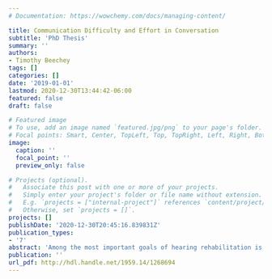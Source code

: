 ```yaml
---
# Documentation: https://wowchemy.com/docs/managing-content/

title: Communication Difficulty and Effort in Conversation
subtitle: 'PhD Thesis'
summary: ''
authors:
- Timothy Beechey
tags: []
categories: []
date: '2019-01-01'
lastmod: 2020-12-30T13:44:42-06:00
featured: false
draft: false

# Featured image
# To use, add an image named `featured.jpg/png` to your page's folder.
# Focal points: Smart, Center, TopLeft, Top, TopRight, Left, Right, BottomLeft, Bottom, BottomRight.
image:
  caption: ''
  focal_point: ''
  preview_only: false

# Projects (optional).
#   Associate this post with one or more of your projects.
#   Simply enter your project's folder or file name without extension.
#   E.g. `projects = ["internal-project"]` references `content/project/deep-learning/index.md`.
#   Otherwise, set `projects = []`.
projects: []
publishDate: '2020-12-30T20:45:16.839831Z'
publication_types:
- '7'
abstract: 'Among the most important goals of hearing rehabilitation is the restoration of a hearing-impaired individual's capacity to take part in hearing tasks that form part of everyday life. This dissertation investigates the use of a new methodology for assessing the impacts of both hearing impairment and environmental noise on communication during spoken conversation. In order to balance the needs of ecological validity and experimental control, a tool for eliciting naturalistic conversations was designed and employed in conjunction with a set of highly realistic noise recordings. The development of this new approach to assessing communication effort is motivated by (i) the increasing recognition within hearing science that existing clinical and research measures may not adequately predict real-world hearing disability and hearing device benefit; and (ii) the increasing focus within the field on ecological validity and realistic assessment methods. A number of factors not typically considered in terms of ecological validity were considered. These include an emphasis on the importance of realistic tasks and the inherently interactive nature of spoken conversation. The extent to which tests of speech perception and hearing aid benefit approximate the real-life tasks people wish to accomplish and the cognitive demands of these tasks determines how accurately audiologists may measure hearing disability and predict real-world hearing device benefit and satisfaction. A study of conversation between young normal-hearing adults investigated the feasibility of using acoustic-phonetic measures of vocal effort to quantify the impacts of noise on communication difficulty. This was followed by an analysis of the naturalness of verbal behaviour elicited using these methods. Further, the subjective experience of participants during conversation was considered, including levels of engagement, and judgment of the difficulty and relevance of experimental conditions to real-life communication. A reduced set of acoustic-phonetic measures was employed to investigate the effects of age-related hearing impairment on conversational interaction and the novel concept of communication effort was proposed. Finally, the effect of hearing aid amplification on communication effort was investigated in terms of functional hearing disability and third-party disability experienced by communication partners. The findings of this study have implications for the definition of ecological validity within hearing science and provide a framework for measuring effort during conversation in order to better assess real-world hearing disability, third party disability of communication partners, and hearing device benefit for communication.'
publication: ''
url_pdf: http://hdl.handle.net/1959.14/1268694
---
```

